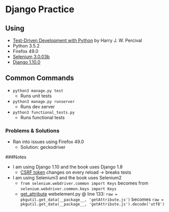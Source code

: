 # Django Practice

## Using
* [Test-Driven Development with Python][1] by Harry J. W. Percival
* Python 3.5.2
* Firefox 49.0
* [Selenium 3.0.03b][2]
* [Django 1.10.0][3]

## Common Commands
* `python3 manage.py test`
    * Runs unit tests
* `python3 manage.py runserver`
    * Runs dev server
* `python3 functional_tests.py`
    * Runs functional tests

### Problems & Solutions
* Ran into issues using Firefox 49.0
    * Solution: geckodriver

###Notes
* I am using Django 1.10 and the book uses Django 1.8
    * [CSRF token][5] changes on every reload -> breaks tests
* I am using Selenium3 and the book uses Selenium2
    * `from selenium.webdriver.common import Keys` becomes from `selenium.webdriver.common.keys import Keys`
    * [get_attribute][4] webelement.py @ line 133: `raw = pkgutil.get_data(__package__, 'getAttribute.js')` becomes `raw = pkgutil.get_data(__package__, 'getAttribute.js').decode('utf8')`

[1]: http://chimera.labs.oreilly.com/books/1234000000754/index.html
[2]: https://pypi.python.org/pypi/selenium
[3]: https://docs.djangoproject.com/en/1.10/
[4]: http://stackoverflow.com/questions/39527858/how-can-i-disable-web-driver-exceptions-when-using-the-mozilla-marionette-web-dr
[5]: https://gist.github.com/horvatha/2e11b48f431c53b101db6cb817b2fc7f